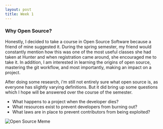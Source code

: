 ```yaml
---
layout: post
title: Week 1
---
```


### Why Open Source?

Honestly, I decided to take a course in Open Source Software because a friend of mine suggested it. During the spring semester, my friend would constantly mention how this was one of the most useful classes she had taken at Hunter and when registration came around, she encouraged me to take it. In addition, I am interested in learning the origins of open source, mastering the git workflow, and most importantly, making an impact on a project.


After doing some research, i'm still not entirely sure what open source is, as everyone has slightly varying definitions. But it did bring up some questions which I hope will be answered over the course of the semester.
- What happens to a project when the developer dies?
- What resources exist to prevent developers from burning out?
- What laws are in place to prevent contributors from being exploited?

![Open Source Meme](https://pics.me.me/criminals-cant-use-secret-exploits-in-your-code-openi-if-21417341.png)
